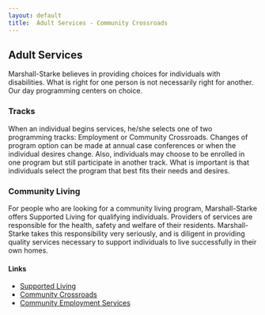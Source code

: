 ```yaml
---
layout: default
title:  Adult Services - Community Crossroads
---
```

## Adult Services
Marshall-Starke believes in providing choices for individuals with disabilities. What is right for one person is not necessarily right for another. Our day programming centers on choice.

### Tracks
When an individual begins services, he/she selects one of two programming tracks: Employment or Community Crossroads. Changes of program option can be made at annual case conferences or when the individual desires change. Also, individuals may choose to be enrolled in one program but still participate in another track. What is important is that individuals select the program that best fits their needs and desires.

### Community Living
For people who are looking for a community living program, Marshall-Starke offers Supported Living for qualifying individuals. Providers of services are responsible for the health, safety and welfare of their residents. Marshall-Starke takes this responsibility very seriously, and is diligent in providing quality services necessary to support individuals to live successfully in their own homes.

#### Links
*  [Supported Living](/services/adult/supported_living.html)
*  [Community Crossroads](/services/adult/community_crossroads.html)
*  [Community Employment Services](/services/adult/employment_services.html)

